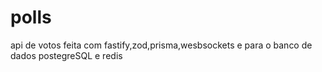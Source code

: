 # polls
api de votos feita com fastify,zod,prisma,wesbsockets e para o banco de dados postegreSQL e redis
